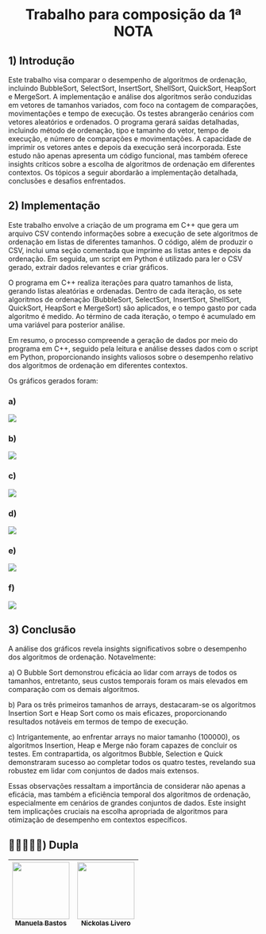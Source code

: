 <h1 align= "center"> Trabalho para composição da 1ª NOTA </h1>


## 1) Introdução

Este trabalho visa comparar o desempenho de algoritmos de ordenação, incluindo BubbleSort, SelectSort, InsertSort, ShellSort, QuickSort, HeapSort e MergeSort. A implementação e análise dos algoritmos serão conduzidas em vetores de tamanhos variados, com foco na contagem de comparações, movimentações e tempo de execução. Os testes abrangerão cenários com vetores aleatórios e ordenados. O programa gerará saídas detalhadas, incluindo método de ordenação, tipo e tamanho do vetor, tempo de execução, e número de comparações e movimentações. A capacidade de imprimir os vetores antes e depois da execução será incorporada. Este estudo não apenas apresenta um código funcional, mas também oferece insights críticos sobre a escolha de algoritmos de ordenação em diferentes contextos. Os tópicos a seguir abordarão a implementação detalhada, conclusões e desafios enfrentados.

## 2) Implementação

Este trabalho envolve a criação de um programa em C++ que gera um arquivo CSV contendo informações sobre a execução de sete algoritmos de ordenação em listas de diferentes tamanhos. O código, além de produzir o CSV, inclui uma seção comentada que imprime as listas antes e depois da ordenação. Em seguida, um script em Python é utilizado para ler o CSV gerado, extrair dados relevantes e criar gráficos.

O programa em C++ realiza iterações para quatro tamanhos de lista, gerando listas aleatórias e ordenadas. Dentro de cada iteração, os sete algoritmos de ordenação (BubbleSort, SelectSort, InsertSort, ShellSort, QuickSort, HeapSort e MergeSort) são aplicados, e o tempo gasto por cada algoritmo é medido. Ao término de cada iteração, o tempo é acumulado em uma variável para posterior análise.

Em resumo, o processo compreende a geração de dados por meio do programa em C++, seguido pela leitura e análise desses dados com o script em Python, proporcionando insights valiosos sobre o desempenho relativo dos algoritmos de ordenação em diferentes contextos.

Os gráficos gerados foram:

### a)
<img src="https://live.staticflickr.com/65535/53400337649_a31bd2fb27_z.jpg"/>

### b)
<img src="https://live.staticflickr.com/65535/53400015991_d7c09a5d32_z.jpg"/>

### c)
<img src="https://live.staticflickr.com/65535/53400016001_9a00d93872_z.jpg"/>

### d)
<img src="https://live.staticflickr.com/65535/53400447610_a8916f67f7_z.jpg"/>

### e)
<img src="https://live.staticflickr.com/65535/53400016011_55013524c1_z.jpg"/>

### f)
<img src="https://live.staticflickr.com/65535/53399085687_876cb8a64d_z.jpg"/>

## 3) Conclusão
A análise dos gráficos revela insights significativos sobre o desempenho dos algoritmos de ordenação. Notavelmente:

a) O Bubble Sort demonstrou eficácia ao lidar com arrays de todos os tamanhos, entretanto, seus custos temporais foram os mais elevados em comparação com os demais algoritmos.

b) Para os três primeiros tamanhos de arrays, destacaram-se os algoritmos Insertion Sort e Heap Sort como os mais eficazes, proporcionando resultados notáveis em termos de tempo de execução.

c) Intrigantemente, ao enfrentar arrays no maior tamanho (100000), os algoritmos Insertion, Heap e Merge não foram capazes de concluir os testes. Em contrapartida, os algoritmos Bubble, Selection e Quick demonstraram sucesso ao completar todos os quatro testes, revelando sua robustez em lidar com conjuntos de dados mais extensos.

Essas observações ressaltam a importância de considerar não apenas a eficácia, mas também a eficiência temporal dos algoritmos de ordenação, especialmente em cenários de grandes conjuntos de dados. Este insight tem implicações cruciais na escolha apropriada de algoritmos para otimização de desempenho em contextos específicos.

## 👩🏽🧔🏻‍♀️) Dupla
| [<img src="https://avatars.githubusercontent.com/u/93674466?v=4" width=115><br><sub>Manuela Bastos</sub>](https://github.com/manupbastos) | [<img src="https://avatars.githubusercontent.com/u/90870510?v=4" width=115><br><sub>Nickolas Livero</sub>](https://github.com/nickolaslivero)| 
| :---: |  :---:|
